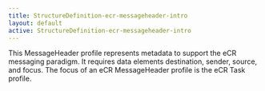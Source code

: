 ```yaml
---
title: StructureDefinition-ecr-messageheader-intro
layout: default
active: StructureDefinition-ecr-messageheader-intro
---
```


This MessageHeader profile represents metadata to support the eCR messaging paradigm.  It requires data elements destination, sender, source, and focus. The focus of an eCR MessageHeader profile is the eCR Task profile.